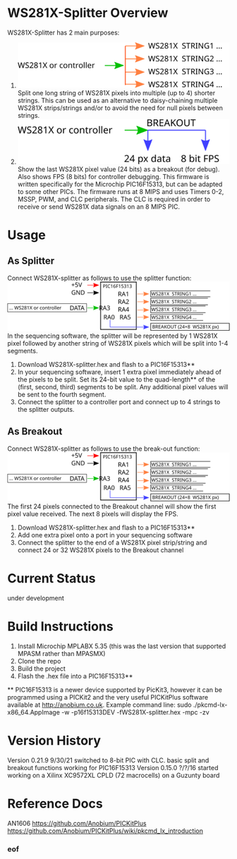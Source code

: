 # WS281X-Splitter Overview
WS281X-Splitter has 2 main purposes:
1. ![Splitter diagram](splitter.svg)
Split one long string of WS281X pixels into multiple (up to 4) shorter strings.  This can be used as an alternative to daisy-chaining multiple WS281X strips/strings and/or to avoid the need for null pixels between strings.
2. ![Breakout diagram](breakout.svg)
Show the last WS281X pixel value (24 bits) as a breakout (for debug).  Also shows FPS (8 bits) for controller debugging.
This firmware is written specifically for the Microchip PIC16F15313, but can be adapted to some other PICs.  The firmware runs at 8 MIPS and uses Timers 0-2, MSSP, PWM, and CLC peripherals.  The CLC is required in order to receive or send WS281X data signals on an 8 MIPS PIC.
# Usage
## As Splitter
Connect WS281X-splitter as follows to use the splitter function:
![Connection diagram](connections.svg)
In the sequencing software, the splitter will be represented by 1 WS281X pixel followed by another string of WS281X pixels which will be split into 1-4 segments.
1. Download WS281X-splitter.hex and flash to a PIC16F15313**
2. In your sequencing software, insert 1 extra pixel immediately ahead of the pixels to be split.  Set its 24-bit value to the quad-length** of the (first, second, third) segments to be split.  Any additional pixel values will be sent to the fourth segment.
3. Connect the splitter to a controller port and connect up to 4 strings to the splitter outputs.

## As Breakout
Connect WS281X-splitter as follows to use the break-out function:
![Connection diagram](connections.svg)
The first 24 pixels connected to the Breakout channel will show the first pixel value received.  The next 8 pixels will display the FPS.

1. Download WS281X-splitter.hex and flash to a PIC16F15313**
2. Add one extra pixel onto a port in your sequencing software
3. Connect the splitter to the end of a WS281X pixel strip/string and connect 24 or 32 WS281X pixels to the Breakout channel

# Current Status
under development

# Build Instructions

1. Install Microchip MPLABX 5.35 (this was the last version that supported MPASM rather than MPASMX)
2. Clone the repo
3. Build the project
4. Flash the .hex file into a PIC16F15313**

** PIC16F15313 is a newer device supported by PicKit3, however it can be programmed using a PICKit2 and the very useful PICKitPlus software available at http://anobium.co.uk.  Example command line:
sudo ./pkcmd-lx-x86_64.AppImage -w -p16f15313DEV -fWS281X-splitter.hex -mpc -zv

# Version History

Version 0.21.9 9/30/21 switched to 8-bit PIC with CLC. basic split and breakout functions working for PIC16F15313
Version 0.15.0 ?/?/16 started working on a Xilinx XC9572XL CPLD (72 macrocells) on a Guzunty board

# Reference Docs
AN1606
https://github.com/Anobium/PICKitPlus
https://github.com/Anobium/PICKitPlus/wiki/pkcmd_lx_introduction


### eof
